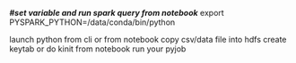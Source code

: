 ***#set variable and run spark query from notebook*** 
export PYSPARK_PYTHON=/data/conda/bin/python

launch python from cli or from notebook
copy csv/data file into hdfs
create keytab or do kinit from notebook
run your pyjob
